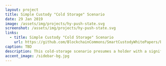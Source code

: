 ```yaml
---
layout: project
title: Simple Custody "Cold Storage" Scenario
date: 29 Jan 2019
image: /assets/img/projects/hy-push-state.svg
screenshot: /assets/img/projects/hy-push-state.svg
links:
  - title: Simple Custody "Cold Storage" Scenario
    url: https://github.com/BlockchainCommons/SmartCustodyWhitePapers/blob/master/%23SmartCustody-_Simple_Self-Custody_Cold_Storage_Scenario.md
caption: TBD
description: This cold-storage scenario presumes a holder with a significant amount of digital assets (>5% of net worth), but who largely holds investments long term and does not actively trade these digital assets. The holder has full and legal custody of the assets and has no fiduciary responsibility to others. These assets may be mutually held by both primary holder and the holder’s spouse, who are beneficiaries to each other and thus assets should not be subject to probate. The holder should have some sophisticated computer technical skills, but does not need to be developer.
accent_image: /sidebar-bg.jpg
---
```

